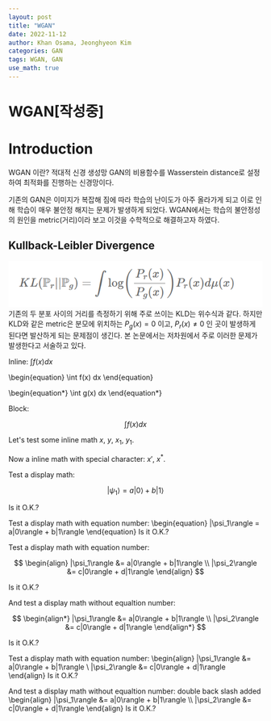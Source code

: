 ```yaml
---
layout: post
title: "WGAN"
date: 2022-11-12
author: Khan Osama, Jeonghyeon Kim
categories: GAN
tags: WGAN, GAN
use_math: true
---
```


# WGAN[작성중]

# Introduction

WGAN 이란?
적대적 신경 생성망 GAN의 비용함수를 Wasserstein distance로 설정하여 최적화를 진행하는 신경망이다.

기존의 GAN은 이미지가 복잡해 짐에 따라 학습의 난이도가 아주 올라가게 되고 이로 인해 학습이 매우 불안정 해지는 문제가 발생하게 되었다.
WGAN에서는 학습의 불안정성의 원인을 metric(거리)이라 보고 이것을 수학적으로 해결하고자 하였다.

## Kullback-Leibler Divergence

![Untitled](/assets/WGAN/KL.png)  
기존의 두 분포 사이의 거리를 측정하기 위해 주로 쓰이는 KLD는 위수식과 같다.
하지만 KLD와 같은 metric은 분모에 위치하는 $P_g(x) = 0$ 이고,
$P_r(x) \ne 0$ 인 곳이 발생하게 된다면 발산하게 되는 문제점이 생긴다. 본 논문에서는 저차원에서 주로 이러한 문제가 발생한다고 서술하고 있다.

Inline: $\int f(x) dx$

\begin{equation}
\int f(x) dx
\end{equation}

\begin{equation*}
\int g(x) dx
\end{equation*}

Block:

$$
\int f(x) dx
$$

Let's test some inline math $x$, $y$, $x_1$, $y_1$.

Now a inline math with special character: $x'$, $x^*$.

Test a display math:

$$
   |\psi_1\rangle = a|0\rangle + b|1\rangle
$$

Is it O.K.?

Test a display math with equation number:
\begin{equation}
|\psi_1\rangle = a|0\rangle + b|1\rangle
\end{equation}
Is it O.K.?

Test a display math with equation number:

$$
  \begin{align}
    |\psi_1\rangle &= a|0\rangle + b|1\rangle \\
    |\psi_2\rangle &= c|0\rangle + d|1\rangle
  \end{align}
$$

Is it O.K.?

And test a display math without equaltion number:

$$
  \begin{align*}
    |\psi_1\rangle &= a|0\rangle + b|1\rangle \\
    |\psi_2\rangle &= c|0\rangle + d|1\rangle
  \end{align*}
$$

Is it O.K.?

Test a display math with equation number:
\begin{align}
|\psi_1\rangle &= a|0\rangle + b|1\rangle \\
|\psi_2\rangle &= c|0\rangle + d|1\rangle
\end{align}
Is it O.K.?

And test a display math without equaltion number: double back slash added
\begin{align}
|\psi_1\rangle &= a|0\rangle + b|1\rangle \\\\
|\psi_2\rangle &= c|0\rangle + d|1\rangle
\end{align}
Is it O.K.?
